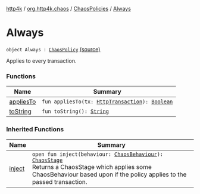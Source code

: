 [http4k](../../../index.md) / [org.http4k.chaos](../../index.md) / [ChaosPolicies](../index.md) / [Always](./index.md)

# Always

`object Always : `[`ChaosPolicy`](../../-chaos-policy/index.md) [(source)](https://github.com/http4k/http4k/blob/master/http4k-testing-chaos/src/main/kotlin/org/http4k/chaos/ChaosPolicies.kt#L49)

Applies to every transaction.

### Functions

| Name | Summary |
|---|---|
| [appliesTo](applies-to.md) | `fun appliesTo(tx: `[`HttpTransaction`](../../../org.http4k.core/-http-transaction/index.md)`): `[`Boolean`](https://kotlinlang.org/api/latest/jvm/stdlib/kotlin/-boolean/index.html) |
| [toString](to-string.md) | `fun toString(): `[`String`](https://kotlinlang.org/api/latest/jvm/stdlib/kotlin/-string/index.html) |

### Inherited Functions

| Name | Summary |
|---|---|
| [inject](../../-chaos-policy/inject.md) | `open fun inject(behaviour: `[`ChaosBehaviour`](../../-chaos-behaviour/index.md)`): `[`ChaosStage`](../../-chaos-stage/index.md)<br>Returns a ChaosStage which applies some ChaosBehaviour based upon if the policy applies to the passed transaction. |
